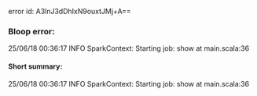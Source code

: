 error id: A3lnJ3dDhIxN9ouxtJMj+A==
### Bloop error:

25/06/18 00:36:17 INFO SparkContext: Starting job: show at main.scala:36
#### Short summary: 

25/06/18 00:36:17 INFO SparkContext: Starting job: show at main.scala:36